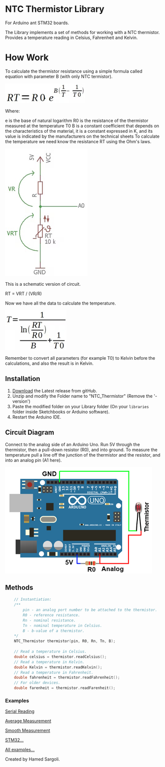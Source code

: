 # NTC Thermistor Library

For Arduino ant STM32 boards.

The Library implements a set of methods for working with a NTC thermistor.
Provides a temperature reading in Celsius, Fahrenheit and Kelvin.

# How Work
To calculate the thermistor resistance using a simple formula called equation with parameter B (with only NTC termistor).

![Diagram](PIC/0.jpeg)

Where:

e is the base of natural logarithm
R0 is the resistance of the thermistor measured at the temperature T0
B is a constant coefficient that depends on the characteristics of the material, it is a constant expressed in K, and its value is indicated by the manufacturers on the technical sheets
To calculate the temperature we need know the resistance RT using the Ohm's laws.

![Diagram](PIC/1.jpeg)

This is a schematic version of circuit.

RT = VRT / (VR/R)

Now we have all the data to calculate the temperature.

![Diagram](PIC/2.jpeg)

Remember to convert all parameters (for example T0) to Kelvin before the calculations, and also the result is in Kelvin.

## Installation

1. [Download](https://github.com/hamedsargoli/NTC) the Latest release from gitHub.
2. Unzip and modify the Folder name to "NTC_Thermistor" (Remove the '-version')
3. Paste the modified folder on your Library folder (On your `libraries` folder inside Sketchbooks or Arduino software).
4. Restart the Arduino IDE.

## Circuit Diagram

Connect to the analog side of an Arduino Uno. Run 5V through the thermistor, then a pull-down resistor (R0), and into ground. To measure the temperature pull a line off the junction of the thermistor and the resistor, and into an analog pin (A1 here).

![Diagram](Diagram.png)

## Methods

```cpp
    // Instantiation:
    /**
        pin - an analog port number to be attached to the thermistor.
        R0 - reference resistance.
        Rn - nominal resistance.
        Tn - nominal temperature in Celsius.
        B - b-value of a thermistor.
    */
    NTC_Thermistor thermistor(pin, R0, Rn, Tn, B);

    // Read a temperature in Celsius.
    double celsius = thermistor.readCelsius();
    // Read a temperature in Kelvin.
    double Kelvin = thermistor.readKelvin();
    // Read a temperature in Fahrenheit.
    double fahrenheit = thermistor.readFahrenheit();
    // For older devices.
    double farenheit = thermistor.readFarenheit();
```

### Examples

[Serial Reading](/examples/SerialReading/SerialReading.ino)

[Average Measurement](/examples/AverageMeasurement/AverageMeasurement.ino)

[Smooth Measurement](/examples/SmoothMeasurement/SmoothMeasurement.ino)

[STM32...](/examples/STM32/STM32.ino)

[All examples...](/examples)

Created by Hamed Sargoli.
